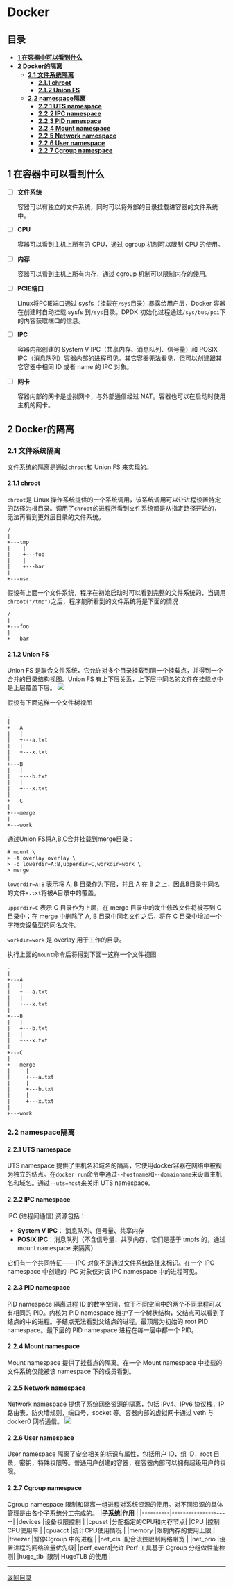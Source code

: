 # **Docker**

## **目录**

- [**1 在容器中可以看到什么**](#1-在容器中可以看到什么)
- [**2 Docker的隔离**](#2-docker的隔离)
    - [**2.1 文件系统隔离**](#21-文件系统隔离)
        - [**2.1.1 chroot**](#211-chroot)
        - [**2.1.2 Union FS**](#212-union-fs)
    - [**2.2 namespace隔离**](#22-namespace隔离)
        - [**2.2.1 UTS namespace**](#221-uts-namespace)
        - [**2.2.2 IPC namespace**](#222-ipc-namespace)
        - [**2.2.3 PID namespace**](#223-pid-namespace)
        - [**2.2.4 Mount namespace**](#224-mount-namespace)
        - [**2.2.5 Network namespace**](#225-network-namespace)
        - [**2.2.6 User namespace**](#226-user-namespace)
        - [**2.2.7 Cgroup namespace**](#227-cgroup-namespace)

## **1 在容器中可以看到什么**
- [ ] **文件系统**

    容器可以有独立的文件系统，同时可以将外部的目录挂载进容器的文件系统中。

- [ ] **CPU**

    容器可以看到主机上所有的 CPU，通过 cgroup 机制可以限制 CPU 的使用。

- [ ] **内存**

    容器可以看到主机上所有内存，通过 cgroup 机制可以限制内存的使用。

- [ ] **PCIE端口**

    Linux将PCIE端口通过 sysfs（挂载在`/sys`目录）暴露给用户层，Docker 容器在创建时自动挂载 sysfs 到`/sys`目录。DPDK 初始化过程通过`/sys/bus/pci`下的内容获取端口的信息。

- [ ] **IPC**

    容器内部创建的 System V IPC（共享内存、消息队列、信号量）和 POSIX IPC（消息队列）容器内部的进程可见。其它容器无法看见，但可以创建跟其它容器中相同 ID 或者 name 的 IPC 对象。

- [ ] **网卡**

    容器内部的网卡是虚拟网卡，与外部通信经过 NAT。容器也可以在启动时使用主机的网卡。

## **2 Docker的隔离**

### **2.1 文件系统隔离**
文件系统的隔离是通过`chroot`和 Union FS 来实现的。

#### **2.1.1 chroot**
`chroot`是 Linux 操作系统提供的一个系统调用，该系统调用可以让进程设置特定的路径为根目录。调用了`chroot`的进程所看到文件系统都是从指定路径开始的，无法再看到更外层目录的文件系统。
```
/
|
+---tmp
|    |
|    +---foo
|    |
|    +---bar
|
+---usr
```
假设有上面一个文件系统，程序在初始启动时可以看到完整的文件系统的，当调用`chroot("/tmp")`之后，程序能所看到的文件系统将是下面的情况
```
/
|
+---foo
|
+---bar
```
#### **2.1.2 Union FS**
Union FS 是联合文件系统，它允许对多个目录挂载到同一个挂载点，并得到一个合并的目录结构视图。Union FS 有上下层关系，上下层中同名的文件在挂载点中是上层覆盖下层。
![](assets/overlay_constructs.jpg)

假设有下面这样一个文件树视图

```
.
|
+---A
|   |
|   +---a.txt
|   |
|   +---x.txt
|
+---B
|   |
|   +---b.txt
|   |
|   +---x.txt
|
+---C
|
+---merge
|
+---work
```

通过Union FS将A,B,C合并挂载到merge目录：
```
# mount \
> -t overlay overlay \
> -o lowerdir=A:B,upperdir=C,workdir=work \
> merge
```
`lowerdir=A:B` 表示将 A, B 目录作为下层，并且 A 在 B 之上，因此B目录中同名的文件`x.txt`将被A目录中的覆盖。

`upperdir=C` 表示 C 目录作为上层，在 merge 目录中的发生修改文件将被写到 C 目录中；在 merge 中删除了 A, B 目录中同名文件之后，将在 C 目录中增加一个字符类设备型的同名文件。

`workdir=work` 是 overlay 用于工作的目录。

执行上面的`mount`命令后将得到下面一这样一个文件视图
```
.
|
+---A
|   |
|   +---a.txt
|   |
|   +---x.txt
|
+---B
|   |
|   +---b.txt
|   |
|   +---x.txt
|
+---C
|
+---merge
|     |
|     +---a.txt
|     |
|     +---b.txt
|     |
|     +---x.txt
|
+---work
```

### **2.2 namespace隔离**

#### **2.2.1 UTS namespace**
UTS namespace 提供了主机名和域名的隔离，它使用docker容器在网络中被视为独立的结点。在`docker run`命令中通过`--hostname`和`--domainname`来设置主机名和域名。通过`--uts=host`来关闭 UTS namespace。

#### **2.2.2 IPC namespace**
IPC (进程间通信) 资源包括：
* **System V IPC**： 消息队列、信号量、共享内存
* **POSIX IPC**：消息队列（不含信号量、共享内存，它们是基于 tmpfs 的，通过 mount namespace 来隔离）

它们有一个共同特征—— IPC 对象不是通过文件系统路径来标识。在一个 IPC namespace 中创建的 IPC 对象仅对该 IPC namespace 中的进程可见。

#### **2.2.3 PID namespace**
PID namespace 隔离进程 ID 的数字空间，位于不同空间中的两个不同里程可以有相同的 PID。内核为 PID namespace 维护了一个树状结构，父结点可以看到子结点的中的进程。子结点无法看到父结点的进程。最顶层为初始的 root PID namespace。最下层的 PID namespace 进程在每一层中都一个 PID。

#### **2.2.4 Mount namespace**
Mount namespace 提供了挂载点的隔离。在一个 Mount namespace 中挂载的文件系统仅能被该 namespace 下的成员看到。

#### **2.2.5 Network namespace**
Network namespace 提供了系统网络资源的隔离，包括 IPv4、IPv6 协议栈，IP 路由表，防火墙规则，端口号，socket 等。容器内部的虚拟网卡通过 veth 与 docker0 网桥通信。
![](assets/docker-network.jfif)

#### **2.2.6 User namespace**
User namespace 隔离了安全相关的标识与属性，包括用户 ID，组 ID，root 目录，密钥，特殊权限等。普通用户创建的容器，在容器内部可以拥有超级用户的权限。

#### **2.2.7 Cgroup namespace**
Cgroup namespace 限制和隔离一组进程对系统资源的使用。对不同资源的具体管理是由各个子系统分工完成的。
|**子系统**|**作用**             |
|----------|---------------------|
|devices   |设备权限控制          |
|cpuset    |分配指定的CPU和内存节点|
|CPU       |控制CPU使用率         |
|cpuacct   |统计CPU使用情况       |
|memory    |限制内存的使用上限    |
|freezer   |暂停Cgroup 中的进程   |
|net_cls   |配合流控限制网络带宽   |
|net_prio  |设置进程的网络流量优先级|
|perf_event|允许 Perf 工具基于 Cgroup 分组做性能检测|
|huge_tlb  |限制 HugeTLB 的使用   |

---

[返回目录](#目录)
